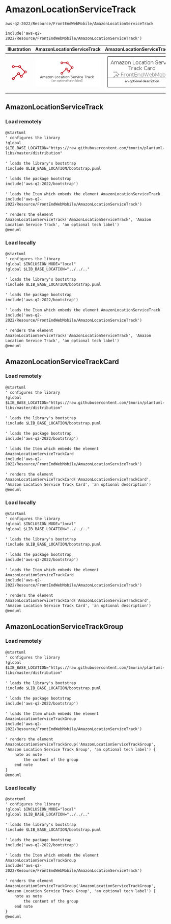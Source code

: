 # AmazonLocationServiceTrack


```text
aws-q2-2022/Resource/FrontEndWebMobile/AmazonLocationServiceTrack
```

```text
include('aws-q2-2022/Resource/FrontEndWebMobile/AmazonLocationServiceTrack')
```



| Illustration | AmazonLocationServiceTrack | AmazonLocationServiceTrackCard | AmazonLocationServiceTrackGroup |
| :---: | :---: | :---: | :---: |
| ![illustration for Illustration](../../../aws-q2-2022/Resource/FrontEndWebMobile/AmazonLocationServiceTrack.png) | ![illustration for AmazonLocationServiceTrack](../../../aws-q2-2022/Resource/FrontEndWebMobile/AmazonLocationServiceTrack.Local.png) | ![illustration for AmazonLocationServiceTrackCard](../../../aws-q2-2022/Resource/FrontEndWebMobile/AmazonLocationServiceTrackCard.Local.png) | ![illustration for AmazonLocationServiceTrackGroup](../../../aws-q2-2022/Resource/FrontEndWebMobile/AmazonLocationServiceTrackGroup.Local.png) |




## AmazonLocationServiceTrack

### Load remotely
```plantuml
@startuml
' configures the library
!global $LIB_BASE_LOCATION="https://raw.githubusercontent.com/tmorin/plantuml-libs/master/distribution"

' loads the library's bootstrap
!include $LIB_BASE_LOCATION/bootstrap.puml

' loads the package bootstrap
include('aws-q2-2022/bootstrap')

' loads the Item which embeds the element AmazonLocationServiceTrack
include('aws-q2-2022/Resource/FrontEndWebMobile/AmazonLocationServiceTrack')

' renders the element
AmazonLocationServiceTrack('AmazonLocationServiceTrack', 'Amazon Location Service Track', 'an optional tech label')
@enduml
```

### Load locally
```plantuml
@startuml
' configures the library
!global $INCLUSION_MODE="local"
!global $LIB_BASE_LOCATION="../../.."

' loads the library's bootstrap
!include $LIB_BASE_LOCATION/bootstrap.puml

' loads the package bootstrap
include('aws-q2-2022/bootstrap')

' loads the Item which embeds the element AmazonLocationServiceTrack
include('aws-q2-2022/Resource/FrontEndWebMobile/AmazonLocationServiceTrack')

' renders the element
AmazonLocationServiceTrack('AmazonLocationServiceTrack', 'Amazon Location Service Track', 'an optional tech label')
@enduml
```

## AmazonLocationServiceTrackCard

### Load remotely
```plantuml
@startuml
' configures the library
!global $LIB_BASE_LOCATION="https://raw.githubusercontent.com/tmorin/plantuml-libs/master/distribution"

' loads the library's bootstrap
!include $LIB_BASE_LOCATION/bootstrap.puml

' loads the package bootstrap
include('aws-q2-2022/bootstrap')

' loads the Item which embeds the element AmazonLocationServiceTrackCard
include('aws-q2-2022/Resource/FrontEndWebMobile/AmazonLocationServiceTrack')

' renders the element
AmazonLocationServiceTrackCard('AmazonLocationServiceTrackCard', 'Amazon Location Service Track Card', 'an optional description')
@enduml
```

### Load locally
```plantuml
@startuml
' configures the library
!global $INCLUSION_MODE="local"
!global $LIB_BASE_LOCATION="../../.."

' loads the library's bootstrap
!include $LIB_BASE_LOCATION/bootstrap.puml

' loads the package bootstrap
include('aws-q2-2022/bootstrap')

' loads the Item which embeds the element AmazonLocationServiceTrackCard
include('aws-q2-2022/Resource/FrontEndWebMobile/AmazonLocationServiceTrack')

' renders the element
AmazonLocationServiceTrackCard('AmazonLocationServiceTrackCard', 'Amazon Location Service Track Card', 'an optional description')
@enduml
```

## AmazonLocationServiceTrackGroup

### Load remotely
```plantuml
@startuml
' configures the library
!global $LIB_BASE_LOCATION="https://raw.githubusercontent.com/tmorin/plantuml-libs/master/distribution"

' loads the library's bootstrap
!include $LIB_BASE_LOCATION/bootstrap.puml

' loads the package bootstrap
include('aws-q2-2022/bootstrap')

' loads the Item which embeds the element AmazonLocationServiceTrackGroup
include('aws-q2-2022/Resource/FrontEndWebMobile/AmazonLocationServiceTrack')

' renders the element
AmazonLocationServiceTrackGroup('AmazonLocationServiceTrackGroup', 'Amazon Location Service Track Group', 'an optional tech label') {
    note as note
        the content of the group
    end note
}
@enduml
```

### Load locally
```plantuml
@startuml
' configures the library
!global $INCLUSION_MODE="local"
!global $LIB_BASE_LOCATION="../../.."

' loads the library's bootstrap
!include $LIB_BASE_LOCATION/bootstrap.puml

' loads the package bootstrap
include('aws-q2-2022/bootstrap')

' loads the Item which embeds the element AmazonLocationServiceTrackGroup
include('aws-q2-2022/Resource/FrontEndWebMobile/AmazonLocationServiceTrack')

' renders the element
AmazonLocationServiceTrackGroup('AmazonLocationServiceTrackGroup', 'Amazon Location Service Track Group', 'an optional tech label') {
    note as note
        the content of the group
    end note
}
@enduml
```

